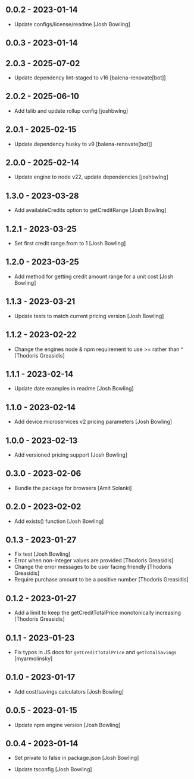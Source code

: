 ## 0.0.2 - 2023-01-14

* Update configs/license/readme [Josh Bowling]

## 0.0.3 - 2023-01-14

## 2.0.3 - 2025-07-02

* Update dependency lint-staged to v16 [balena-renovate[bot]]

## 2.0.2 - 2025-06-10

* Add tslib and update rollup config [joshbwlng]

## 2.0.1 - 2025-02-15

* Update dependency husky to v9 [balena-renovate[bot]]

## 2.0.0 - 2025-02-14

* Update engine to node v22, update dependencies [joshbwlng]

## 1.3.0 - 2023-03-28

* Add availableCredits option to getCreditRange [Josh Bowling]

## 1.2.1 - 2023-03-25

* Set first credit range.from to 1 [Josh Bowling]

## 1.2.0 - 2023-03-25

* Add method for getting credit amount range for a unit cost [Josh Bowling]

## 1.1.3 - 2023-03-21

* Update tests to match current pricing version [Josh Bowling]

## 1.1.2 - 2023-02-22

* Change the engines node & npm requirement to use >= rather than ^ [Thodoris Greasidis]

## 1.1.1 - 2023-02-14

* Update date examples in readme [Josh Bowling]

## 1.1.0 - 2023-02-14

* Add device:microservices v2 pricing parameters [Josh Bowling]

## 1.0.0 - 2023-02-13

* Add versioned pricing support [Josh Bowling]

## 0.3.0 - 2023-02-06

* Bundle the package for browsers [Amit Solanki]

## 0.2.0 - 2023-02-02

* Add exists() function [Josh Bowling]

## 0.1.3 - 2023-01-27

* Fix test [Josh Bowling]
* Error when non-integer values are provided [Thodoris Greasidis]
* Change the error messages to be user facing friendly [Thodoris Greasidis]
* Require purchase amount to be a positive number [Thodoris Greasidis]

## 0.1.2 - 2023-01-27

* Add a limit to keep the getCreditTotalPrice monotonically increasing [Thodoris Greasidis]

## 0.1.1 - 2023-01-23

* Fix typos in JS docs for `getCreditTotalPrice` and `getTotalSavings` [myarmolinsky]

## 0.1.0 - 2023-01-17

* Add cost/savings calculators [Josh Bowling]

## 0.0.5 - 2023-01-15

* Update npm engine version [Josh Bowling]

## 0.0.4 - 2023-01-14

* Set private to false in package.json [Josh Bowling]

* Update tsconfig [Josh Bowling]
